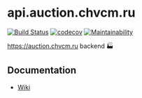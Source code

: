 # api.auction.chvcm.ru

[![Build Status](https://travis-ci.com/AlendoStudio/api.auction.chvcm.ru.svg?branch=master)](https://travis-ci.com/AlendoStudio/api.auction.chvcm.ru)
[![codecov](https://codecov.io/gh/AlendoStudio/api.auction.chvcm.ru/branch/master/graph/badge.svg)](https://codecov.io/gh/AlendoStudio/api.auction.chvcm.ru)
[![Maintainability](https://api.codeclimate.com/v1/badges/3d3b57e61f962afa6aeb/maintainability)](https://codeclimate.com/github/AlendoStudio/api.auction.chvcm.ru/maintainability)

<https://auction.chvcm.ru> backend :factory:

## Documentation

- [Wiki](https://github.com/AlendoStudio/api.auction.chvcm.ru/wiki)
